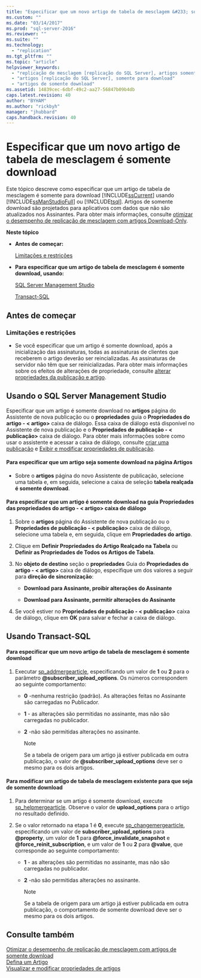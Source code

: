 ```yaml
---
title: "Especificar que um novo artigo de tabela de mesclagem &#233; somente download | Microsoft Docs"
ms.custom: ""
ms.date: "03/14/2017"
ms.prod: "sql-server-2016"
ms.reviewer: ""
ms.suite: ""
ms.technology: 
  - "replication"
ms.tgt_pltfrm: ""
ms.topic: "article"
helpviewer_keywords: 
  - "replicação de mesclagem [replicação do SQL Server], artigos somente para download"
  - "artigos [replicação do SQL Server], somente para download"
  - "artigos de somente download"
ms.assetid: 14839cec-6dbf-49c2-aa27-56847b09b4db
caps.latest.revision: 40
author: "BYHAM"
ms.author: "rickbyh"
manager: "jhubbard"
caps.handback.revision: 40
---
```

# Especificar que um novo artigo de tabela de mesclagem &#233; somente download
  Este tópico descreve como especificar que um artigo de tabela de mesclagem é somente para download [!INCLUDE[ssCurrent](../../../includes/sscurrent-md.md)] usando [!INCLUDE[ssManStudioFull](../../../includes/ssmanstudiofull-md.md)] ou [!INCLUDE[tsql](../../../includes/tsql-md.md)]. Artigos de somente download são projetados para aplicativos com dados que não são atualizados nos Assinantes. Para obter mais informações, consulte [otimizar o desempenho de replicação de mesclagem com artigos Download-Only](../../../relational-databases/replication/merge/optimize-merge-replication-performance-with-download-only-articles.md).  
  
 **Neste tópico**  
  
-   **Antes de começar:**  
  
     [Limitações e restrições](#Restrictions)  
  
-   **Para especificar que um artigo de tabela de mesclagem é somente download, usando:**  
  
     [SQL Server Management Studio](#SSMSProcedure)  
  
     [Transact-SQL](#TsqlProcedure)  
  
##  <a name="BeforeYouBegin"></a> Antes de começar  
  
###  <a name="Restrictions"></a> Limitações e restrições  
  
-   Se você especificar que um artigo é somente download, após a inicialização das assinaturas, todas as assinaturas de clientes que receberem o artigo deverão ser reincializadas. As assinaturas de servidor não têm que ser reinicializadas. Para obter mais informações sobre os efeitos de alterações de propriedade, consulte [alterar propriedades da publicação e artigo](../../../relational-databases/replication/publish/change-publication-and-article-properties.md).  
  
##  <a name="SSMSProcedure"></a> Usando o SQL Server Management Studio  
 Especificar que um artigo é somente download no **artigos** página do Assistente de nova publicação ou o **propriedades** guia o **Propriedades do artigo - \< artigo>** caixa de diálogo. Essa caixa de diálogo está disponível no Assistente de nova publicação e o **Propriedades de publicação - \< publicação>** caixa de diálogo. Para obter mais informações sobre como usar o assistente e acessar a caixa de diálogo, consulte [criar uma publicação](../../../relational-databases/replication/publish/create-a-publication.md) e [Exibir e modificar propriedades de publicação](../../../relational-databases/replication/publish/view-and-modify-publication-properties.md).  
  
#### Para especificar que um artigo seja somente download na página Artigos  
  
-   Sobre o **artigos** página do novo Assistente de publicação, selecione uma tabela e, em seguida, selecione a caixa de seleção **tabela realçada é somente download**.  
  
#### Para especificar que um artigo é somente download na guia Propriedades das propriedades do artigo - \< artigo> caixa de diálogo  
  
1.  Sobre o **artigos** página do Assistente de nova publicação ou o **Propriedades de publicação - \< publicação>** caixa de diálogo, selecione uma tabela e, em seguida, clique em **Propriedades do artigo**.  
  
2.  Clique em **Definir Propriedades do Artigo Realçado na Tabela** ou **Definir as Propriedades de Todos os Artigos de Tabela**.  
  
3.  No **objeto de destino** seção o **propriedades** Guia do **Propriedades do artigo - \< artigo>** caixa de diálogo, especifique um dos valores a seguir para **direção de sincronização**:  
  
    -   **Download para Assinante, proibir alterações do Assinante**  
  
    -   **Download para Assinante, permitir alterações do Assinante**  
  
4.  Se você estiver no **Propriedades de publicação - \< publicação>** caixa de diálogo, clique em **OK** para salvar e fechar a caixa de diálogo.  
  
##  <a name="TsqlProcedure"></a> Usando Transact-SQL  
  
#### Para especificar que um novo artigo de tabela de mesclagem é somente download  
  
1.  Executar [sp_addmergearticle](../../../relational-databases/system-stored-procedures/sp-addmergearticle-transact-sql.md), especificando um valor de **1** ou **2** para o parâmetro **@subscriber_upload_options**. Os números correspondem ao seguinte comportamento:  
  
    -   **0** -nenhuma restrição (padrão). As alterações feitas no Assinante são carregadas no Publicador.  
  
    -   **1** - as alterações são permitidas no assinante, mas não são carregadas no publicador.  
  
    -   **2** -não são permitidas alterações no assinante.  
  
        > [!NOTE]  
        >  Se a tabela de origem para um artigo já estiver publicada em outra publicação, o valor de **@subscriber_upload_options** deve ser o mesmo para os dois artigos.  
  
#### Para modificar um artigo de tabela de mesclagem existente para que seja de somente download  
  
1.  Para determinar se um artigo é somente download, execute [sp_helpmergearticle](../../../relational-databases/system-stored-procedures/sp-helpmergearticle-transact-sql.md). Observe o valor de **upload_options** para o artigo no resultado definido.  
  
2.  Se o valor retornado na etapa 1 é **0**, execute [sp_changemergearticle](../../../relational-databases/system-stored-procedures/sp-changemergearticle-transact-sql.md), especificando um valor de **subscriber_upload_options** para **@property**, um valor de **1** para **@force_invalidate_snapshot** e **@force_reinit_subscription**, e um valor de **1** ou **2** para **@value**, que corresponde ao seguinte comportamento:  
  
    -   **1** - as alterações são permitidas no assinante, mas não são carregadas no publicador.  
  
    -   **2** -não são permitidas alterações no assinante.  
  
        > [!NOTE]  
        >  Se a tabela de origem para um artigo já estiver publicada em outra publicação, o comportamento de somente download deve ser o mesmo para os dois artigos.  
  
## Consulte também  
 [Otimizar o desempenho de replicação de mesclagem com artigos de somente download](../../../relational-databases/replication/merge/optimize-merge-replication-performance-with-download-only-articles.md)   
 [Defina um Artigo](../../../relational-databases/replication/publish/define-an-article.md)   
 [Visualizar e modificar propriedades de artigos](../../../relational-databases/replication/publish/view-and-modify-article-properties.md)  
  
  